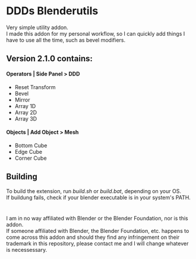 # DDDs Blenderutils

Very simple utility addon.  
I made this addon for my personal workflow, so I can quickly add things I have to use all the time, such as bevel modifiers.


## Version 2.1.0 contains:
#### Operators | Side Panel > DDD
* Reset Transform
* Bevel
* Mirror
* Array 1D
* Array 2D
* Array 3D

#### Objects | Add Object > Mesh
* Bottom Cube
* Edge Cube
* Corner Cube


## Building
To build the extension, run *build.sh* or *build.bat*, depending on your OS.  
If buildung fails, check if your blender executable is in your system's PATH.

#
I am in no way affiliated with Blender or the Blender Foundation, nor is this addon.  
If someone affiliated with Blender, the Blender Foundation, etc. happens to come across this addon and should they find any infringement on their trademark in this repository, please contact me and I will change whatever is necessessary.